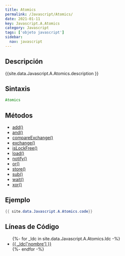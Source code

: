 ```yaml
---
title: Atomics
permalink: /Javascript/Atomics/
date: 2021-01-11
key: Javascript.A.Atomics
category: Javascript
tags: ['objeto javascript']
sidebar: 
  nav: javascript
---
```


## Descripción
{{site.data.Javascript.A.Atomics.description }}

## Sintaxis
~~~javascript
Atomics
~~~

## Métodos
* [add()](/Javascript/Atomics/add)
* [and()](/Javascript/Atomics/and)
* [compareExchange()](/Javascript/Atomics/compareExchange)
* [exchange()](/Javascript/Atomics/exchange)
* [isLockFree()](/Javascript/Atomics/isLockFree)
* [load()](/Javascript/Atomics/load)
* [notify()](/Javascript/Atomics/notify)
* [or()](/Javascript/Atomics/or)
* [store()](/Javascript/Atomics/store)
* [sub()](/Javascript/Atomics/sub)
* [wait()](/Javascript/Atomics/wait)
* [xor()](/Javascript/Atomics/xor)

## Ejemplo
~~~java
{{ site.data.Javascript.A.Atomics.code}}
~~~

## Líneas de Código
<ul>
{%- for _ldc in site.data.Javascript.A.Atomics.ldc -%}
   <li>
       <a href="{{_ldc['url'] }}">{{ _ldc['nombre'] }}</a>
   </li>
{%- endfor -%}
</ul>
